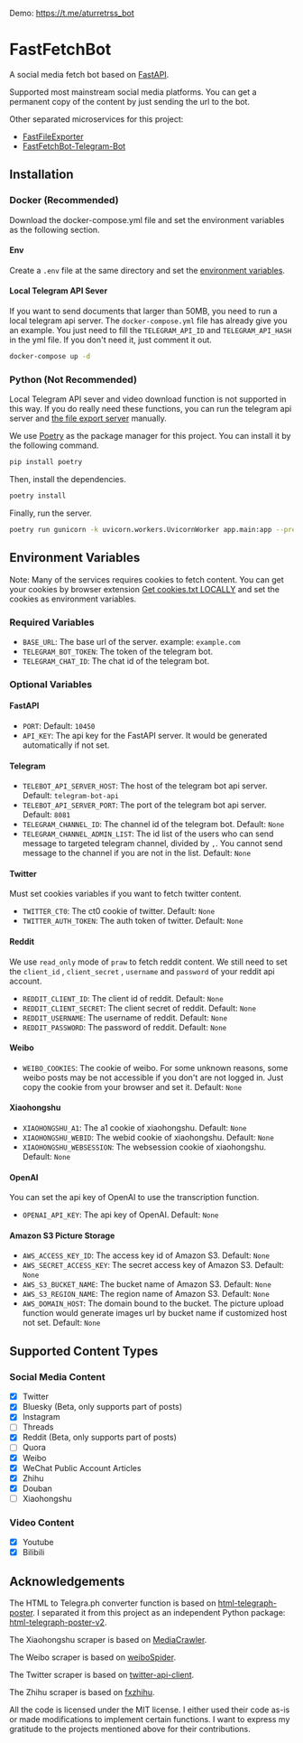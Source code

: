 Demo: https://t.me/aturretrss_bot

# FastFetchBot

A social media fetch bot based on [FastAPI](https://fastapi.tiangolo.com/).

Supported most mainstream social media platforms. You can get a permanent copy of the content by just sending the url to the bot.

Other separated microservices for this project:

- [FastFileExporter](https://github.com/aturret/FastFileExporter)
- [FastFetchBot-Telegram-Bot](https://github.com/aturret/FastFetchBot-Telegram-Bot)


## Installation

### Docker (Recommended)

Download the docker-compose.yml file and set the environment variables as the following section.

#### Env

Create a `.env` file at the same directory and set the [environment variables](#envrionment-variables).

#### Local Telegram API Sever

If you want to send documents that larger than 50MB, you need to run a local telegram api server. The `docker-compose.yml` file has already give you an example. You just need to fill the `TELEGRAM_API_ID` and `TELEGRAM_API_HASH` in the yml file. If you don't need it, just comment it out.

```bash
docker-compose up -d
```

### Python (Not Recommended)

Local Telegram API sever and video download function is not supported in this way. If you do really need these functions, you can run the telegram api server and [the file export server](https://github.com/aturret/FastFileExporter) manually.

We use [Poetry](https://python-poetry.org/) as the package manager for this project. You can install it by the following command.

```bash
pip install poetry
```

Then, install the dependencies.

```bash
poetry install
```

Finally, run the server.

```bash
poetry run gunicorn -k uvicorn.workers.UvicornWorker app.main:app --preload
```

## Environment Variables

Note: Many of the services requires cookies to fetch content. You can get your cookies by browser extension [Get cookies.txt LOCALLY](https://chrome.google.com/webstore/detail/get-cookiestxt-locally/cclelndahbckbenkjhflpdbgdldlbecc) and set the cookies as environment variables.


### Required Variables

- `BASE_URL`: The base url of the server. example: `example.com`
- `TELEGRAM_BOT_TOKEN`: The token of the telegram bot.
- `TELEGRAM_CHAT_ID`: The chat id of the telegram bot.

### Optional Variables

#### FastAPI

- `PORT`: Default: `10450`
- `API_KEY`: The api key for the FastAPI server. It would be generated automatically if not set.

#### Telegram

- `TELEBOT_API_SERVER_HOST`: The host of the telegram bot api server. Default: `telegram-bot-api`
- `TELEBOT_API_SERVER_PORT`: The port of the telegram bot api server. Default: `8081`
- `TELEGRAM_CHANNEL_ID`: The channel id of the telegram bot. Default: `None`
- `TELEGRAM_CHANNEL_ADMIN_LIST`: The id list of the users who can send message to targeted telegram channel, divided by `,`. You cannot send message to the channel if you are not in the list. Default: `None`

#### Twitter

Must set cookies variables if you want to fetch twitter content.

- `TWITTER_CT0`: The ct0 cookie of twitter. Default: `None`
- `TWITTER_AUTH_TOKEN`: The auth token of twitter. Default: `None`

#### Reddit

We use `read_only` mode of `praw` to fetch reddit content. We still need to set the `client_id` , `client_secret` , `username` and `password` of your reddit api account.

- `REDDIT_CLIENT_ID`: The client id of reddit. Default: `None`
- `REDDIT_CLIENT_SECRET`: The client secret of reddit. Default: `None`
- `REDDIT_USERNAME`: The username of reddit. Default: `None`
- `REDDIT_PASSWORD`: The password of reddit. Default: `None`

#### Weibo

- `WEIBO_COOKIES`: The cookie of weibo. For some unknown reasons, some weibo posts may be not accessible if you don't are not logged in. Just copy the cookie from your browser and set it. Default: `None`

#### Xiaohongshu

- `XIAOHONGSHU_A1`: The a1 cookie of xiaohongshu. Default: `None`
- `XIAOHONGSHU_WEBID`: The webid cookie of xiaohongshu. Default: `None`
- `XIAOHONGSHU_WEBSESSION`: The websession cookie of xiaohongshu. Default: `None`
#### OpenAI

You can set the api key of OpenAI to use the transcription function.

- `OPENAI_API_KEY`: The api key of OpenAI. Default: `None`

#### Amazon S3 Picture Storage

- `AWS_ACCESS_KEY_ID`: The access key id of Amazon S3. Default: `None`
- `AWS_SECRET_ACCESS_KEY`: The secret access key of Amazon S3. Default: `None`
- `AWS_S3_BUCKET_NAME`: The bucket name of Amazon S3. Default: `None`
- `AWS_S3_REGION_NAME`: The region name of Amazon S3. Default: `None`
- `AWS_DOMAIN_HOST`: The domain bound to the bucket. The picture upload function would generate images url by bucket name if customized host not set. Default: `None`

## Supported Content Types

### Social Media Content

- [x] Twitter
- [x] Bluesky (Beta, only supports part of posts)
- [x] Instagram
- [ ] Threads 
- [x] Reddit (Beta, only supports part of posts)
- [ ] Quora
- [x] Weibo
- [x] WeChat Public Account Articles
- [x] Zhihu
- [x] Douban
- [ ] Xiaohongshu

### Video Content

- [x] Youtube
- [x] Bilibili

## Acknowledgements

The HTML to Telegra.ph converter function is based on [html-telegraph-poster](https://github.com/mercuree/html-telegraph-poster). I separated it from this project as an independent Python package: [html-telegraph-poster-v2](https://github.com/aturret/html-telegraph-poster-v2).

The Xiaohongshu scraper is based on [MediaCrawler](https://github.com/NanmiCoder/MediaCrawler).

The Weibo scraper is based on [weiboSpider](https://github.com/dataabc/weiboSpider).

The Twitter scraper is based on [twitter-api-client](https://github.com/trevorhobenshield/twitter-api-client).

The Zhihu scraper is based on [fxzhihu](https://github.com/frostming/fxzhihu).

All the code is licensed under the MIT license. I either used their code as-is or made modifications to implement certain functions. I want to express my gratitude to the projects mentioned above for their contributions.
